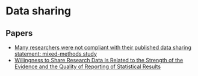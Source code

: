 # Data sharing

## Papers

- [Many researchers were not compliant with their published data sharing statement: mixed-methods study](https://doi.org/10.1016/j.jclinepi.2022.05.019)
- [Willingness to Share Research Data Is Related to the Strength of the Evidence and the Quality of Reporting of Statistical Results](https://doi.org/10.1371/journal.pone.0026828)